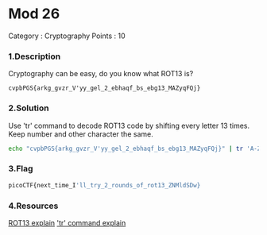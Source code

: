 # Mod 26
Category : Cryptography
Points : 10

### 1.Description
Cryptography can be easy, do you know what ROT13 is?
``` 
cvpbPGS{arkg_gvzr_V'yy_gel_2_ebhaqf_bs_ebg13_MAZyqFQj}
```
### 2.Solution

Use 'tr' command to decode ROT13 code by shifting every letter 13 times. Keep number and other character the same.

```bash
echo "cvpbPGS{arkg_gvzr_V'yy_gel_2_ebhaqf_bs_ebg13_MAZyqFQj}" | tr 'A-Za-z' 'N-ZA-Mn-za-m'
```
### 3.Flag
```bash
picoCTF{next_time_I'll_try_2_rounds_of_rot13_ZNMldSDw}
```
### 4.Resources
[ROT13 explain](https://en.wikipedia.org/wiki/ROT13)
['tr' command explain](https://linuxhint.com/bash_tr_command/)
